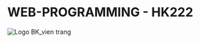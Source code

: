 # WEB-PROGRAMMING - HK222
![Logo BK_vien trang](https://user-images.githubusercontent.com/118788200/232408088-ee2968b0-7f18-4867-a858-6ffcfe29dc04.png)
